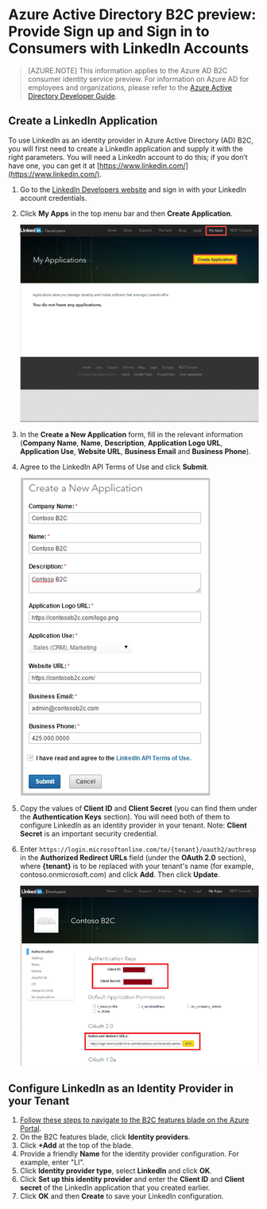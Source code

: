 <properties
    pageTitle="Azure Active Directory B2C preview: LinkedIn configuration | Microsoft Azure"
    description="Provide sign up and sign in to consumers with LinkedIn accounts in your applications secured by Azure Active Directory B2C"
    services="active-directory-b2c"
    documentationCenter=""
    authors="swkrish"
    manager="msmbaldwin"
    editor="bryanla"/>

<tags
    ms.service="active-directory-b2c"
    ms.workload="identity"
    ms.tgt_pltfrm="na"
    ms.devlang="na"
    ms.topic="article"
    ms.date="01/12/2016"
    ms.author="swkrish"/>

# Azure Active Directory B2C preview: Provide Sign up and Sign in to Consumers with LinkedIn Accounts
> [AZURE.NOTE]
	This information applies to the Azure AD B2C consumer identity service preview.  For information on Azure AD for employees and organizations, 
	please refer to the [Azure Active Directory Developer Guide](active-directory-developers-guide.md).

## Create a LinkedIn Application
To use LinkedIn as an identity provider in Azure Active Directory (AD) B2C, you will first need to create a LinkedIn application and supply it with the right parameters. You will need a LinkedIn account to do this; if you don’t have one, you can get it at [https://www.linkedin.com/](https://www.linkedin.com/).

1. Go to the [LinkedIn Developers website](https://www.developer.linkedin.com/) and sign in with your LinkedIn account credentials.
2. Click **My Apps** in the top menu bar and then **Create Application**.

    ![LinkedIn - New app](./media/active-directory-b2c-setup-li-app/linkedin-new-app.png)

3. In the **Create a New Application** form, fill in the relevant information (**Company Name**, **Name**, **Description**, **Application Logo URL**, **Application Use**, **Website URL**, **Business Email** and **Business Phone**).

4. Agree to the LinkedIn API Terms of Use and click **Submit**.

    ![LinkedIn - Register app](./media/active-directory-b2c-setup-li-app/linkedin-register-app.png)

5. Copy the values of **Client ID** and **Client Secret** (you can find them under the **Authentication Keys** section). You will need both of them to configure LinkedIn as an identity provider in your tenant. Note: **Client Secret** is an important security credential.

6. Enter `https://login.microsoftonline.com/te/{tenant}/oauth2/authresp` in the **Authorized Redirect URLs** field (under the **OAuth 2.0** section), where **{tenant}** is to be replaced with your tenant's name (for example, contoso.onmicrosoft.com) and click **Add**. Then click **Update**.

    ![LinkedIn - Setup app](./media/active-directory-b2c-setup-li-app/linkedin-setup.png)


## Configure LinkedIn as an Identity Provider in your Tenant
1. [Follow these steps to navigate to the B2C features blade on the Azure Portal](active-directory-b2c-app-registration.md#navigate-to-the-b2c-features-blade).
2. On the B2C features blade, click **Identity providers**.
3. Click **+Add** at the top of the blade.
4. Provide a friendly **Name** for the identity provider configuration. For example, enter "LI".
5. Click **Identity provider type**, select **LinkedIn** and click **OK**.
6. Click **Set up this identity provider** and enter the **Client ID** and **Client secret** of the LinkedIn application that you created earlier.
7. Click **OK** and then **Create** to save your LinkedIn configuration.

